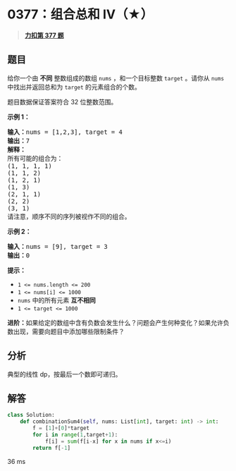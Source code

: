 # 0377：组合总和 Ⅳ（★）


> <u>**[力扣第 377 题](https://leetcode.cn/problems/combination-sum-iv/)**</u>

## 题目

<p>给你一个由 <strong>不同</strong> 整数组成的数组 <code>nums</code> ，和一个目标整数 <code>target</code> 。请你从 <code>nums</code> 中找出并返回总和为 <code>target</code> 的元素组合的个数。</p>

<p>题目数据保证答案符合 32 位整数范围。</p>



<p><strong>示例 1：</strong></p>

<pre>
<strong>输入：</strong>nums = [1,2,3], target = 4
<strong>输出：</strong>7
<strong>解释：</strong>
所有可能的组合为：
(1, 1, 1, 1)
(1, 1, 2)
(1, 2, 1)
(1, 3)
(2, 1, 1)
(2, 2)
(3, 1)
请注意，顺序不同的序列被视作不同的组合。
</pre>

<p><strong>示例 2：</strong></p>

<pre>
<strong>输入：</strong>nums = [9], target = 3
<strong>输出：</strong>0
</pre>



<p><strong>提示：</strong></p>

<ul>
<li><code>1 <= nums.length <= 200</code></li>
<li><code>1 <= nums[i] <= 1000</code></li>
<li><code>nums</code> 中的所有元素 <strong>互不相同</strong></li>
<li><code>1 <= target <= 1000</code></li>
</ul>



<p><strong>进阶：</strong>如果给定的数组中含有负数会发生什么？问题会产生何种变化？如果允许负数出现，需要向题目中添加哪些限制条件？</p>


## 分析

典型的线性 dp，按最后一个数即可递归。

## 解答

```python
class Solution:
    def combinationSum4(self, nums: List[int], target: int) -> int:
        f = [1]+[0]*target
        for i in range(1,target+1):
            f[i] = sum(f[i-x] for x in nums if x<=i)
        return f[-1]
```
36 ms

